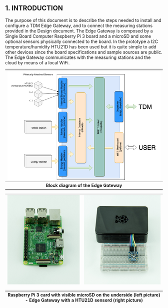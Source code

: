 ## 1. INTRODUCTION


The purpose of this document is to describe the steps needed to install and configure a TDM Edge Gateway, and to connect the measuring stations provided in the Design document.
The Edge Gateway is composed by a Single Board Computer Raspberry Pi 3 board and a microSD and some optional sensors physically connected to the board.
In the prototype a I2C temperature/humidity HTU21D has been used but it is quite simple to add other devices since the board specifications and sample sources are public.
The Edge Gateway communicates with the measuring stations and the cloud by means of a local WiFi.

![](../../img/EG-2018-05.png) |
:------:|
| **Block diagram of the Edge Gateway** |


![](../../img/DSC_6182.jpg) | ![](../../img/DSC_6172.jpg) |
------|-------|

Raspberry Pi 3 card with visible microSD on the underside (left picture) - Edge Gateway with a HTU21D sensord (right picture) |
--- |

